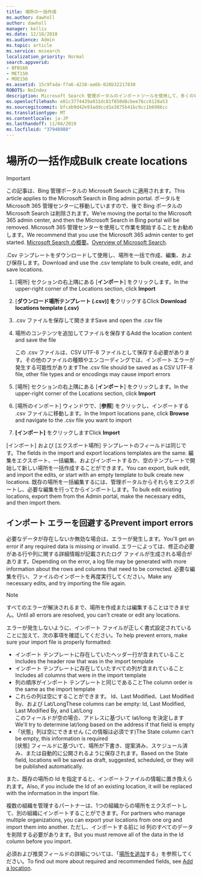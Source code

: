 ```yaml
---
title: 場所の一括作成
ms.author: dawholl
author: dawholl
manager: kellis
ms.date: 12/18/2018
ms.audience: Admin
ms.topic: article
ms.service: mssearch
localization_priority: Normal
search.appverid:
- BFB160
- MET150
- MOE150
ms.assetid: 15c9fada-f7a6-4210-aa6b-028b32217830
ROBOTS: NoIndex
description: Microsoft Search 管理ポータルのインポートツールを使用して、多くの場所を一度に追加する
ms.openlocfilehash: e01c3774439a931dc81f850d8cbee76cc6128a53
ms.sourcegitcommit: bfcab9d42e93addccd1e3875b41bc9cc1b6986cc
ms.translationtype: MT
ms.contentlocale: ja-JP
ms.lasthandoff: 11/04/2019
ms.locfileid: "37948980"
---
```

# <a name="bulk-create-locations"></a><span data-ttu-id="9f157-103">場所の一括作成</span><span class="sxs-lookup"><span data-stu-id="9f157-103">Bulk create locations</span></span>

> [!IMPORTANT]
> <span data-ttu-id="9f157-104">この記事は、Bing 管理ポータルの Microsoft Search に適用されます。</span><span class="sxs-lookup"><span data-stu-id="9f157-104">This article applies to the Microsoft Search in Bing admin portal.</span></span> <span data-ttu-id="9f157-105">ポータルを Microsoft 365 管理センターに移動していますので、後で Bing ポータルの Microsoft Search は削除されます。</span><span class="sxs-lookup"><span data-stu-id="9f157-105">We’re moving the portal to the Microsoft 365 admin center, and then the Microsoft Search in Bing portal will be removed.</span></span> <span data-ttu-id="9f157-106">Microsoft 365 管理センターを使用して作業を開始することをお勧めします。</span><span class="sxs-lookup"><span data-stu-id="9f157-106">We recommend that you use the Microsoft 365 admin center to get started.</span></span> <span data-ttu-id="9f157-107">[Microsoft Search の概要](overview-microsoft-search.md)。</span><span class="sxs-lookup"><span data-stu-id="9f157-107">[Overview of Microsoft Search](overview-microsoft-search.md).</span></span>
    
<span data-ttu-id="9f157-108">.Csv テンプレートをダウンロードして使用し、場所を一括で作成、編集、および保存します。</span><span class="sxs-lookup"><span data-stu-id="9f157-108">Download and use the .csv template to bulk create, edit, and save locations.</span></span> 
  
1. <span data-ttu-id="9f157-109">[場所] セクションの右上隅にある [**インポート**] をクリックします。</span><span class="sxs-lookup"><span data-stu-id="9f157-109">In the upper-right corner of the Locations section, click **Import**</span></span>
    
2. <span data-ttu-id="9f157-110">[**ダウンロード場所テンプレート (.csv)] を**クリックする</span><span class="sxs-lookup"><span data-stu-id="9f157-110">Click **Download locations template (.csv)**</span></span>
    
3. <span data-ttu-id="9f157-111">.csv ファイルを保存して開きます</span><span class="sxs-lookup"><span data-stu-id="9f157-111">Save and open the .csv file</span></span>
    
4. <span data-ttu-id="9f157-112">場所のコンテンツを追加してファイルを保存する</span><span class="sxs-lookup"><span data-stu-id="9f157-112">Add the location content and save the file</span></span>

    <span data-ttu-id="9f157-113">この .csv ファイルは、CSV UTF-8 ファイルとして保存する必要があります。その他のファイルの種類やエンコーディングでは、インポート エラーが発生する可能性があります</span><span class="sxs-lookup"><span data-stu-id="9f157-113">The .csv file should be saved as a CSV UTF-8 file, other file types and or encodings may cause import errors</span></span>
    
5. <span data-ttu-id="9f157-114">[場所] セクションの右上隅にある [**インポート**] をクリックします。</span><span class="sxs-lookup"><span data-stu-id="9f157-114">In the upper-right corner of the Locations section, click **Import**</span></span>
    
6. <span data-ttu-id="9f157-115">[場所のインポート] ウィンドウで、[**参照**] をクリックし、インポートする .csv ファイルに移動します。</span><span class="sxs-lookup"><span data-stu-id="9f157-115">In the Import locations pane, click **Browse** and navigate to the .csv file you want to import</span></span> 
    
7. <span data-ttu-id="9f157-116">**[インポート]** をクリックします</span><span class="sxs-lookup"><span data-stu-id="9f157-116">Click **Import**</span></span>

<span data-ttu-id="9f157-117">[インポート] および [エクスポート場所] テンプレートのフィールドは同じです。</span><span class="sxs-lookup"><span data-stu-id="9f157-117">The fields in the import and export locations templates are the same.</span></span> <span data-ttu-id="9f157-118">編集をエクスポート、一括編集、およびインポートするか、空のテンプレートで開始して新しい場所を一括作成することができます。</span><span class="sxs-lookup"><span data-stu-id="9f157-118">You can export, bulk edit, and import the edits, or start with an empty template to bulk create new locations.</span></span> <span data-ttu-id="9f157-119">既存の場所を一括編集するには、管理ポータルからそれらをエクスポートし、必要な編集を行ってからインポートします。</span><span class="sxs-lookup"><span data-stu-id="9f157-119">To bulk edit existing locations, export them from the Admin portal, make the necessary edits, and then import them.</span></span>

## <a name="prevent-import-errors"></a><span data-ttu-id="9f157-120">インポート エラーを回避する</span><span class="sxs-lookup"><span data-stu-id="9f157-120">Prevent import errors</span></span>  
<span data-ttu-id="9f157-121">必要なデータが存在しないか無効な場合は、エラーが発生します。</span><span class="sxs-lookup"><span data-stu-id="9f157-121">You'll get an error if any required data is missing or invalid.</span></span> <span data-ttu-id="9f157-122">エラーによっては、修正の必要がある行や列に関する詳細情報が記載されたログ ファイルが生成される場合があります。</span><span class="sxs-lookup"><span data-stu-id="9f157-122">Depending on the error, a log file may be generated with more information about the rows and columns that need to be corrected.</span></span> <span data-ttu-id="9f157-123">必要な編集を行い、ファイルのインポートを再度実行してください。</span><span class="sxs-lookup"><span data-stu-id="9f157-123">Make any necessary edits, and try importing the file again.</span></span>
  
> [!NOTE]
> <span data-ttu-id="9f157-124">すべてのエラーが解決されるまで、場所を作成または編集することはできません。</span><span class="sxs-lookup"><span data-stu-id="9f157-124">Until all errors are resolved, you can't create or edit any locations.</span></span> 

<span data-ttu-id="9f157-125">エラーが発生しないように、インポート ファイルが正しく書式設定されていることに加えて、次の事項を確認してください。</span><span class="sxs-lookup"><span data-stu-id="9f157-125">To help prevent errors, make sure your import file is properly formatted:</span></span>
- <span data-ttu-id="9f157-126">インポート テンプレートに存在していたヘッダー行が含まれていること</span><span class="sxs-lookup"><span data-stu-id="9f157-126">Includes the header row that was in the import template</span></span>
- <span data-ttu-id="9f157-127">インポート テンプレートに存在していたすべての列が含まれていること</span><span class="sxs-lookup"><span data-stu-id="9f157-127">Includes all columns that were in the import template</span></span>
- <span data-ttu-id="9f157-128">列の順序がインポート テンプレートと同じであること</span><span class="sxs-lookup"><span data-stu-id="9f157-128">The column order is the same as the import template</span></span>
- <span data-ttu-id="9f157-129">これらの列は空にすることができます。 Id、Last Modified、Last Modified By、および Lat/Long</span><span class="sxs-lookup"><span data-stu-id="9f157-129">These columns can be empty: Id, Last Modified, Last Modified By, and Lat/Long</span></span>  
<span data-ttu-id="9f157-130">このフィールドが空の場合、アドレスに基づいて lat/long を決定します</span><span class="sxs-lookup"><span data-stu-id="9f157-130">We'll try to determine lat/long based on the address if that field is empty</span></span>
- <span data-ttu-id="9f157-131">「状態」列は空にできません (この情報は必須です)</span><span class="sxs-lookup"><span data-stu-id="9f157-131">The State column can't be empty, this information is required</span></span>  
<span data-ttu-id="9f157-132">[状態] フィールドに基づいて、場所が下書き、提案済み、スケジュール済み、または自動的に公開されるように保存されます。</span><span class="sxs-lookup"><span data-stu-id="9f157-132">Based on the State field, locations will be saved as draft, suggested, scheduled, or they will be published automatically.</span></span>

<span data-ttu-id="9f157-133">また、既存の場所の Id を指定すると、インポートファイルの情報に置き換えられます。</span><span class="sxs-lookup"><span data-stu-id="9f157-133">Also, if you include the Id of an existing location, it will be replaced with the information in the import file.</span></span>

<span data-ttu-id="9f157-134">複数の組織を管理するパートナーは、1つの組織からの場所をエクスポートして、別の組織にインポートすることができます。</span><span class="sxs-lookup"><span data-stu-id="9f157-134">For partners who manage multiple organizations, you can export your locations from one org and import them into another.</span></span> <span data-ttu-id="9f157-135">ただし、インポートする前に Id 列のすべてのデータを削除する必要があります。</span><span class="sxs-lookup"><span data-stu-id="9f157-135">But you must remove all of the data in the Id column before you import.</span></span>
  
<span data-ttu-id="9f157-136">必須および推奨フィールドの詳細については、「[場所を追加](add-a-location.md)する」を参照してください。</span><span class="sxs-lookup"><span data-stu-id="9f157-136">To find out more about required and recommended fields, see [Add a location](add-a-location.md).</span></span>

  

